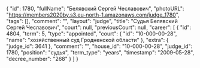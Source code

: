 {
    "id": 1780,
    "fullName": "Белявский Сергей Чеславович",
    "photoURL": "https://members2020by.s3.eu-north-1.amazonaws.com/judge_1780",
    "tags": [],
    "comment": "",
    "layout": "judge",
    "title": "Судья Белявский Сергей Чеславович",
    "court": null,
    "previousCourt": null,
    "career": [
        {
            "id": 4804,
            "term": 5,
            "type": "appointed",
            "court": {
                "id": "10-000-00-28",
                "name": "хозяйственный суд Гродненской области"
            },
            "extra": {
                "judge_id": 3641
            },
            "comment": "",
            "house_id": "10-000-00-28",
            "judge_id": 1780,
            "position": "судья",
            "term_type": "years",
            "timestamp": "2009-05-28",
            "decree_number": "268"
        }
    ]
}